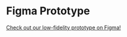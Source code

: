 # Figma Prototype

[Check out our low-fidelity prototype on Figma!](https://www.figma.com/proto/Y2w9evRMbfjE7WueYgPGmu/OhiOPTPrototype?node-id=0-1&t=eoSKv89CoEeuQ3GE-1)